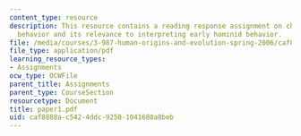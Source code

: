 ```yaml
---
content_type: resource
description: This resource contains a reading response assignment on chimp and bonobo
  behavior and its relevance to interpreting early hominid behavior.
file: /media/courses/3-987-human-origins-and-evolution-spring-2006/caf8888ac5424ddc92501041680a8beb_paper1.pdf
file_type: application/pdf
learning_resource_types:
- Assignments
ocw_type: OCWFile
parent_title: Assignments
parent_type: CourseSection
resourcetype: Document
title: paper1.pdf
uid: caf8888a-c542-4ddc-9250-1041680a8beb
---
```

